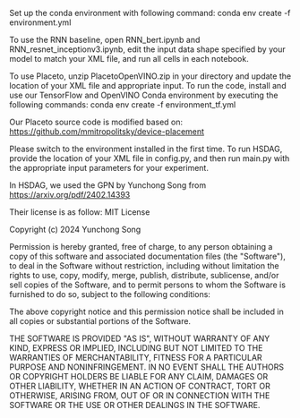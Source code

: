 Set up the conda environment with following command:
conda env create -f environment.yml 

To use the RNN baseline, open RNN_bert.ipynb and RNN_resnet_inceptionv3.ipynb, edit the input data shape specified by your model to match your XML file, and run all cells in each notebook. 

To use Placeto, unzip PlacetoOpenVINO.zip in your directory and update the location of your XML file and appropriate input. To run the code, install and use our TensorFlow and OpenVINO Conda environment by executing the following commands:
conda env create -f environment_tf.yml 

Our Placeto source code is modified based on: https://github.com/mmitropolitsky/device-placement

Please switch to the environment installed in the first time.
To run HSDAG, provide the location of your XML file in config.py, and then run main.py with the appropriate input parameters for your experiment.

In HSDAG, we used the GPN by Yunchong Song from https://arxiv.org/pdf/2402.14393

Their license is as follow:
MIT License

Copyright (c) 2024 Yunchong Song

Permission is hereby granted, free of charge, to any person obtaining a copy
of this software and associated documentation files (the "Software"), to deal
in the Software without restriction, including without limitation the rights
to use, copy, modify, merge, publish, distribute, sublicense, and/or sell
copies of the Software, and to permit persons to whom the Software is
furnished to do so, subject to the following conditions:

The above copyright notice and this permission notice shall be included in all
copies or substantial portions of the Software.

THE SOFTWARE IS PROVIDED "AS IS", WITHOUT WARRANTY OF ANY KIND, EXPRESS OR
IMPLIED, INCLUDING BUT NOT LIMITED TO THE WARRANTIES OF MERCHANTABILITY,
FITNESS FOR A PARTICULAR PURPOSE AND NONINFRINGEMENT. IN NO EVENT SHALL THE
AUTHORS OR COPYRIGHT HOLDERS BE LIABLE FOR ANY CLAIM, DAMAGES OR OTHER
LIABILITY, WHETHER IN AN ACTION OF CONTRACT, TORT OR OTHERWISE, ARISING FROM,
OUT OF OR IN CONNECTION WITH THE SOFTWARE OR THE USE OR OTHER DEALINGS IN THE
SOFTWARE.